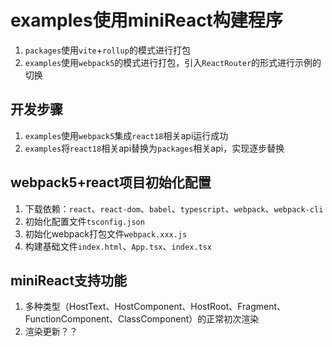 # examples使用miniReact构建程序

1. `packages`使用`vite`+`rollup`的模式进行打包
2. `examples`使用`webpack5`的模式进行打包，引入`ReactRouter`的形式进行示例的切换

## 开发步骤
1. `examples`使用`webpack5`集成`react18`相关api运行成功
2. `examples`将`react18`相关api替换为`packages`相关api，实现逐步替换

## webpack5+react项目初始化配置

1. 下载依赖：`react`、`react-dom`、`babel`、`typescript`、`webpack`、`webpack-cli`
2. 初始化配置文件`tsconfig.json`
3. 初始化webpack打包文件`webpack.xxx.js`
4. 构建基础文件`index.html`、`App.tsx`、`index.tsx`

## miniReact支持功能

1. 多种类型（HostText、HostComponent、HostRoot、Fragment、FunctionComponent、ClassComponent）的正常初次渲染
2. 渲染更新？？
